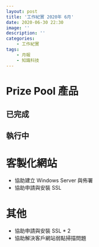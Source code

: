 ```yaml
---
layout: post
title: '工作紀實 2020年 6月'
date: 2020-06-30 22:30
image: ''
description: ''
categories:
    - 工作紀實
tags:
    - 月報
    - 知識科技
---
```


# Prize Pool 產品

## 已完成

## 執行中

# 客製化網站

* 協助建立 Windows Server 與佈署
* 協助申請與安裝 SSL

# 其他

- 協助申請與安裝 SSL * 2
- 協助解決客戶網站弱點掃描問題
